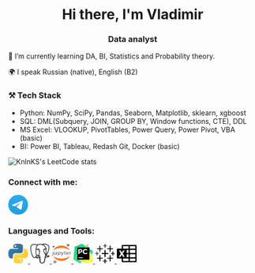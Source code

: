 <h1 align="center">Hi there, I'm Vladimir</h1>
<h3 align="center">Data analyst</h3>

🌱 I’m currently learning DA, BI, Statistics and Probability theory.

🌍 I speak Russian (native), English (B2)

### ⚒️ Tech Stack
- Python: NumPy, SciPy, Pandas, Seaborn, Matplotlib, sklearn, xgboost
- SQL: DML(Subquery, JOIN, GROUP BY, Window functions, CTE), DDL
- MS Excel: VLOOKUP, PivotTables, Power Query, Power Pivot, VBA (basic)
- BI: Power BI, Tableau, Redash
Git, Docker (basic)

![KnlnKS's LeetCode stats](https://leetcode-stats-six.vercel.app/api?username=dissfya)  

### Connect with me:
<a href="https://t.me/dissfya" target="blank"><img align="center" src="https://raw.githubusercontent.com/dissf/dissf/d6d4df21f25d0cbe928b8d3dd9b4eb03c29295cd/icons/Telegram.svg" alt="dissf" height="40" width="40" /></a>
### Languages and Tools:
<a href="https://www.python.org" target="_blank" rel="noreferrer"> <img src="https://raw.githubusercontent.com/dissf/dissf/d6d4df21f25d0cbe928b8d3dd9b4eb03c29295cd/icons/python.svg" alt="python" width="40" height="40"/> </a> 
<a href="https://www.postgresql.org/" target="_blank" rel="noreferrer"> <img src="https://raw.githubusercontent.com/dissf/dissf/6ec1238861f026a45dc8345512141017c67af3f0/icons/postgresql.svg" alt="PostgreSQL" width="40" height="40"/> </a>
<a href="https://jupyter.org/" target="_blank" rel="noreferrer"> <img src="https://raw.githubusercontent.com/dissf/dissf/d6d4df21f25d0cbe928b8d3dd9b4eb03c29295cd/icons/Jupyter.svg" alt="git" width="40" height="40"/> </a> 
<a href="https://www.jetbrains.com/pycharm/" target="_blank" rel="noreferrer"> <img src="https://raw.githubusercontent.com/dissf/dissf/d6d4df21f25d0cbe928b8d3dd9b4eb03c29295cd/icons/PyCharm.svg" alt="git" width="40" height="40"/> </a> 
<a href="tableau.com" target="_blank" rel="noreferrer"> <img src="https://raw.githubusercontent.com/dissf/dissf/557c8e09a6b779ade6751ef3c354f8474dd85abb/icons/tableau.svg" alt="tableau" width="40" height="40"/> </a> 
<a href="https://www.microsoft.com/microsoft-365/excel" target="_blank" rel="noreferrer"> <img src="https://raw.githubusercontent.com/dissf/dissf/557c8e09a6b779ade6751ef3c354f8474dd85abb/icons/microsoftexcel.svg" alt="Microsoft Excel" width="40" height="40"/> </a>
